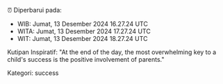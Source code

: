 ⏰ Diperbarui pada:
- WIB: Jumat, 13 Desember 2024 16.27.24 UTC
- WITA: Jumat, 13 Desember 2024 17.27.24 UTC
- WIT: Jumat, 13 Desember 2024 18.27.24 UTC

Kutipan Inspiratif:
"At the end of the day, the most overwhelming key to a child's success is the positive involvement of parents."


Kategori: success

